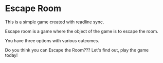 Escape Room
====================

This is a simple game created with readline sync. 

Escape room is a game where the object of the game is to escape the room. 

You have three options with various outcomes. 

Do you think you can Escape the Room??? Let's find out, play the game today! 